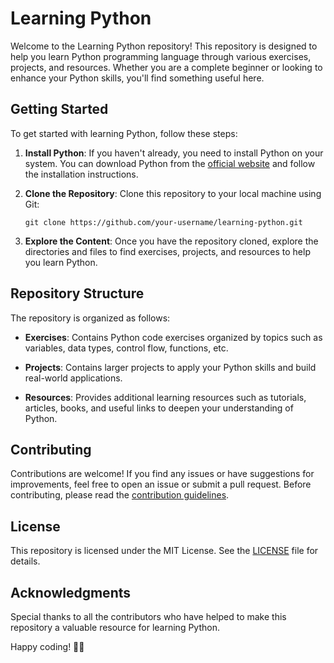 # Learning Python

Welcome to the Learning Python repository! This repository is designed to help you learn Python programming language through various exercises, projects, and resources. Whether you are a complete beginner or looking to enhance your Python skills, you'll find something useful here.

## Getting Started

To get started with learning Python, follow these steps:

1. **Install Python**: If you haven't already, you need to install Python on your system. You can download Python from the [official website](https://www.python.org/downloads/) and follow the installation instructions.

2. **Clone the Repository**: Clone this repository to your local machine using Git:

    ```
    git clone https://github.com/your-username/learning-python.git
    ```

3. **Explore the Content**: Once you have the repository cloned, explore the directories and files to find exercises, projects, and resources to help you learn Python.

## Repository Structure

The repository is organized as follows:

- **Exercises**: Contains Python code exercises organized by topics such as variables, data types, control flow, functions, etc.
  
- **Projects**: Contains larger projects to apply your Python skills and build real-world applications.
  
- **Resources**: Provides additional learning resources such as tutorials, articles, books, and useful links to deepen your understanding of Python.

## Contributing

Contributions are welcome! If you find any issues or have suggestions for improvements, feel free to open an issue or submit a pull request. Before contributing, please read the [contribution guidelines](CONTRIBUTING.md).

## License

This repository is licensed under the MIT License. See the [LICENSE](LICENSE) file for details.

## Acknowledgments

Special thanks to all the contributors who have helped to make this repository a valuable resource for learning Python.

Happy coding! 🐍✨
